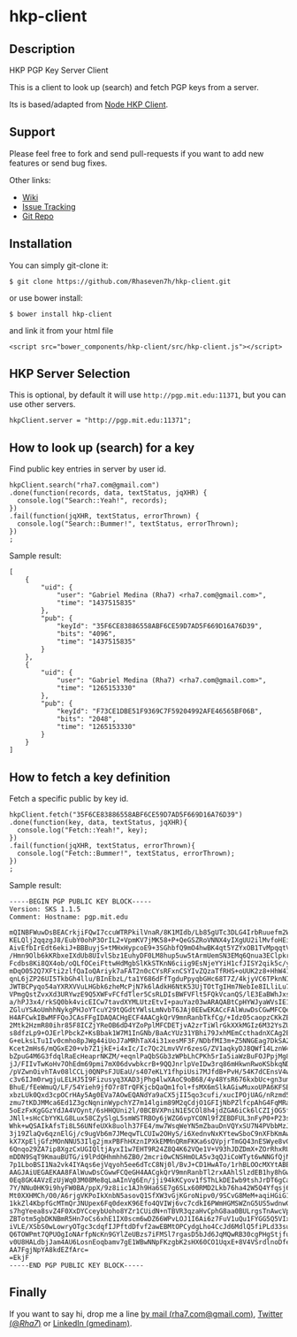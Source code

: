# hkp-client

## Description

HKP PGP Key Server Client

This is a client to look up (search) and fetch PGP keys from a server.

Its is based/adapted from [Node HKP Client](https://github.com/freewil/node-hkp-client).

## Support

Please feel free to fork and send pull-requests if you want to add new features or send bug fixes.

Other links:

* [Wiki](https://github.com/Rhaseven7h/hkp-client/wiki)
* [Issue Tracking](https://github.com/Rhaseven7h/hkp-client/issues)
* [Git Repo](https://github.com/Rhaseven7h/hkp-client.git)

## Installation

You can simply git-clone it:

```
$ git clone https://github.com/Rhaseven7h/hkp-client.git
```

or use bower install:

```
$ bower install hkp-client
```

and link it from your html file

```
<script src="bower_components/hkp-client/src/hkp-client.js"></script>
```

## HKP Server Selection

This is optional, by default it will use `http://pgp.mit.edu:11371`, but you can use other servers.

```
hkpClient.server = "http://pgp.mit.edu:11371";
```

## How to look up (search) for a key

Find public key entries in server by user id.

```
hkpClient.search("rha7.com@gmail.com")
.done(function(records, data, textStatus, jqXHR) {
  console.log("Search::Yeah!", records);
})
.fail(function(jqXHR, textStatus, errorThrown) {
  console.log("Search::Bummer!", textStatus, errorThrown);
})
;
```

Sample result:

```
[
    {
        "uid": {
            "user": "Gabriel Medina (Rha7) <rha7.com@gmail.com>",
            "time": "1437515835"
        },
        "pub": {
            "keyId": "35F6CE83886558ABF6CE59D7AD5F669D16A76D39",
            "bits": "4096",
            "time": "1437515835"
        }
    },
    {
        "uid": {
            "user": "Gabriel Medina (Rha7) <rha7.com@gmail.com>",
            "time": "1265153330"
        },
        "pub": {
            "keyId": "F73CE1DBE51F9369C7F59204992AFE46565BF06B",
            "bits": "2048",
            "time": "1265153330"
        }
    }
]
```

## How to fetch a key definition

Fetch a specific public by key id.

```
hkpClient.fetch("35F6CE83886558ABF6CE59D7AD5F669D16A76D39")
.done(function(key, data, textStatus, jqXHR){
  console.log("Fetch::Yeah!", key);
})
.fail(function(jqXHR, textStatus, errorThrown){
  console.log("Fetch::Bummer!", textStatus, errorThrown);
})
;
```

Sample result:

```
-----BEGIN PGP PUBLIC KEY BLOCK-----
Version: SKS 1.1.5
Comment: Hostname: pgp.mit.edu

mQINBFWuwDsBEACrkjiFQwI7ccuWTRPkilVnaR/8K1MIdb/Lb85gUTc3DLG4IrbRuuefm2WO
KELQlj2qqzgJ8/EubY0ohP3OrIL2+VpmKV7jMK58+P+QeGSZRoVNNX4yIXgUU2ilMvfoHEi3
AivEfbIrEdt6ekiJ+BBBuyjS+tMHxHypcoE9+3SGhbfQ9mO4hwBK4qt5YZYxOB1TvMpqqtVD
/Hmn9Olb6kKRbxeIXdUb8UIvlSbz1EuhyDF0LM8hup5uw5tArmUemSN3EMq6Qnua3EClpkrA
Fcdbs8Ki8QX4ob/oQLfOCeiFttwHdMgbSlKkSTKnN6ciig9EsNjeYYiH1cfJISY2qik5c/y3
mDqO052Q7XFti2zlfQaIoQAriyk7aFAT2n0cCYsRFxnCSYIvZQzaTfRHS+oUUK2z8+HhW41B
qnL6jZP26UI5TkbGh4llu/BInEbzL/ta1Y686dFfTgduPpyqbGHc68T7Z/4kjyVC6TPknNIv
JWTBCPyqo54aYXRXVVuLHGbk6zheMcPjN7k6lAdkH6NtK53UjTOtTgIHm7NebIe8ILliLu7p
VPmgQstZvxXd3URYwzE9Q5XWFvFCfdTler5CsRLDIsBWFVFlt5FQkVcanQS/lE3EaBWhJxsa
a/hPJ3x4/rkSQ0bk4vicEICw7tavdXYMLUtzEtvI+pauYaz03wARAQABtCpHYWJyaWVsIE1l
ZGluYSAoUmhhNykgPHJoYTcuY29tQGdtYWlsLmNvbT6JAj0EEwEKACcFAlWuwDsCGwMFCQeG
H4AFCwkIBwMFFQoJCAsFFgIDAQACHgECF4AACgkQrV9mnRanbTkfCg/+Idz05caopzCKkZES
2Mtk2HzmR80ihr85F8ICZjYReOB6dD4YZoPplMFCDETjvA2zrTiWlrGkXXkMGIz6M32YsZU9
s8dfzLp9+OJErlPbckZ+KsBbak1W7M1InGNb/BaAcYUz31YBhi79JxhMEmCcthadnXCAg2EG
G+eLksLTu1Iv0cmho8pJWg44iUoJ7aMRhTaX4i31xesMF3F/NDbfMI3m+Z5NNGEag7DkSA2g
Kcet2mHs6/mQGxE20+vb7Z1jkE+i4xIc/Ic7Qc2LmvVVr6zesG/ZV1aqkyDJ8QWf14LznW40
bZpuG4M6G3fdqlRaEcHeaprNKZM/+eqnlPaQbSGb3zWPbLhCPKh5rIa5iaWzBuFOJPpjMg8M
jJ/FIIvTwKoHv7OhEdm69pmi7mX06dvwbkcrB+9QQJnrlpVeIDw3rq86mHkwnRwoKSbkqNDi
/pVZwnOivhTAv08lCCLj0QNPsFJUEaU/s407eKLY1fhpiUsi7MJfdB+PvH/54K7dCEnsV4wz
c3v6IJm0rwgjuLELHJ5I9Fizusyq3XAD3jPhg4lwXAoC9oB68/4y48YsR676kxbUc+gn3ume
BhuE/fEeWmuQ/LF/54Yieh9jfO7r8TrQFKjcbQaQm1fol+fsMX6mSlkAGiwMuxoUPA6KFSBR
xbzLUk0Qxd3cpOCrHAy5Ag0EVa7AOwEQANdYa9aCX5jII5qo3cufi/xucIPOjUAG/nRzmd5r
zmu7tKDJMMca6Ed1Z3gcNqninWypchYZ7m14lgim89M2qCdjO1GFIjNbPZlfcpAhG4FqMRap
5oEzFxKgGGzYdJA4VOynt/6sHHQUni2l/0BCBVXPniN1E5COl8h4jdZGA6iCk6lCZIjOG5fW
JNll+sHcCbYYKLG8Lux58CZySlgL5smWSTRBOy6jWZG6vpYCONl9fZEBDFUL3nFyP0+P23sn
Whk+wQSAIkAfsTi8L56UNfeUXk8uolh37FE4/mw7WsqWeYN5mZbauDnVQYxSU7N4PVbbMzJL
3j19ZlaQv6qznElGj/c9ugVb6m7JMeqwTLCUIw2OHyS/i6XednvNxKYtewSboC9nXFbKmAw2
kX7XpEljGfzMOnNNU53Ilg2jmxPBFhHXznIPXkEMMnQRmFKKa6sQVpjrTmGQ43nESWye8vGC
6Qnqo29ZA7ip8XgzCxUGIQltjAyxI1w7EHT9R24Z8Q4K62VQe1V+V93hJDZDmX+ZOrRhxRU4
mDDN9SqT9KmauBUTG/i9lPdQHhmhh6ZB0/2mcri0wCNSHmOLA5v3qQJiCoWTyt6wNNGfQjNd
7p1LboBSI1Na2vk4IYAqs6ejVqyoh5ee6dTcC8Nj0l/BvJ+CD1HwATo/1rhBLOOcMXYtABEB
AAGJAiUEGAEKAA8FAlWuwDsCGwwFCQeGH4AACgkQrV9mnRanbTl2rxAAhlSlzdEB1hy8hGwe
0Eq8GK4AVzEzUjWq03M08Me8qLaAInVg6En/jji94kKCyov1fSThLkDEIwb9tshJrDT6gCat
7Y/NNu0HK9i9hyFW0BA/ppX/9z8iic1AJh9Ha6SE7g6SLx60RMD2Lkb76ha42W5Q4Yfqsj65
Mt0XXHMCh/O0/A6rjgVKPoIkXnbN5asovQ1SfXW3vGjKGroNipv0/9SCvG8MeM+aqiHGiG1c
1kkZl4KbpfGcMTmQrJNUpex6Fq0dexK96Efo4QVIWj6vc7cdkI6PWmHGMSWZnG5US5wdnwGu
s7hgYeea8svZ4F0XxDYCceybUoho8YZr1CUidN+nTBVR3qzaHvCphG8aa0BULrgsTnAwcVp9
ZBTotm5gbDKNBmR5Hn7oCs6xhE1IX0scm6wDZ66WPvLOJ1I6Ai6z7FuV1uQu1FYGG5Q5VIxV
iVLE/XSbS0wLowryOTgc3cdqfIJPftdDfvf2awEBMtOPCydgLho4CcJd6MdlQ5fiPLd33su7
Q6TOWPmt7QPUOgIoNArfpNcKn9GYlZeUBzs7iFMSl7rgasD5bJd6JqMQwRB30cgPHgStjfuh
v0U8HALdbjJam4AU6LosnEoqbamv7gE1WBwNNpFKzgbK2sHX60CO1UqxE+8V4VSrdlnoDfeu
AA7FgjNpYA8kdEZfArc=
=EkjF
-----END PGP PUBLIC KEY BLOCK-----
```

## Finally

If you want to say hi, drop me a line [by mail (rha7.com@gmail.com)](mailto:rha7.com@gmail.com), [Twitter (@_Rha7_)](https://twitter.com/_Rha7_) or [LinkedIn (gmedinam)](https://mx.linkedin.com/in/gmedinam). 
